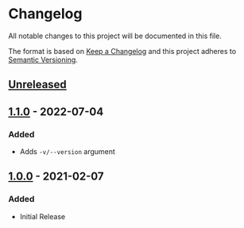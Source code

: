 Changelog
=========
All notable changes to this project will be documented in this file.

The format is based on [Keep a Changelog](http://keepachangelog.com/en/1.0.0/)
and this project adheres to [Semantic Versioning](http://semver.org/spec/v2.0.0.html).

[Unreleased](https://github.com/jshwi/borgini/compare/v1.1.0...HEAD)
------------------------------------------------------------------------

[1.1.0](https://github.com/jshwi/borgini/releases/tag/v1.1.0) - 2022-07-04
------------------------------------------------------------------------
### Added
- Adds `-v/--version` argument

[1.0.0](https://github.com/jshwi/borgini/releases/tag/v1.0.0) - 2021-02-07
------------------------------------------------------------------------
### Added
- Initial Release
